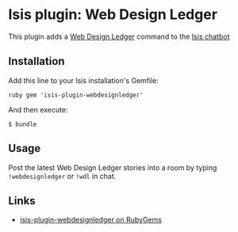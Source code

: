 # Isis plugin: Web Design Ledger

This plugin adds a [Web Design Ledger](http://www.webdesignledger.com) command to the [Isis chatbot](https://github.com/silentgrowl/isis)

## Installation

Add this line to your Isis installation's Gemfile:

``ruby
gem 'isis-plugin-webdesignledger'
``

And then execute:

    $ bundle

## Usage

Post the latest Web Design Ledger stories into a room by typing ```!webdesignledger``` or ```!wdl``` in chat.

## Links

* [isis-plugin-webdesignledger on RubyGems](https://rubygems.org/gems/isis-plugin-webdesignledger)
